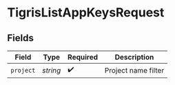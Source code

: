 # TigrisListAppKeysRequest


## Fields

| Field               | Type                | Required            | Description         |
| ------------------- | ------------------- | ------------------- | ------------------- |
| `project`           | *string*            | :heavy_check_mark:  | Project name filter |
